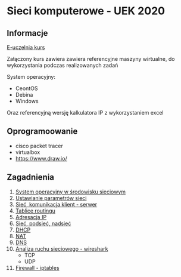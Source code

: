 # Sieci komputerowe - UEK 2020

## Informacje

[E-uczelnia kurs](https://e-uczelnia.uek.krakow.pl/course/view.php?id=10705)

Załączony kurs zawiera zawiera referencyjne maszyny wirtualne, do wykorzystania podczas realizowanych zadań 

System operacyjny:

 * CeontOS
 * Debina
 * Windows

Oraz referencyjną wersję kalkulatora IP z wykorzystaniem excel

## Oprogramoowanie

  * cisco packet tracer
  * virtualbox
  * https://www.draw.io/ 

## Zagadnienia

1. [System operacyjny w środowisku sieciowym](01-cwiczenia/system-operacyjny.md)
2. [Ustawianie parametrów sieci](02-cwiczenia/network-properties.md)
3. [Sieć, komunikacja klient - serwer](03-cwiczenia/ip-command.md)
4. [Tablice routingu](04-cwiczenia/ip-route.md)
5. [Adresacja IP](05-cwiczenia/adresacja.md)
6. [Sieć, podsieć, nadsieć](06-cwiczenia/ip-podsiec-nadsiec.md)
7. [DHCP](07-cwiczenia/dhcp.md)
8. [NAT](08-cwiczenia/nat.md)
9. [DNS](09-cwiczenia/dhcp-dns.md)
10. [Analiza ruchu sieciowego - wireshark](10-cwiczenia/wireshark.md)
    * TCP
    * UDP
11. [Firewall - iptables](11-cwiczenia/firewall.md)
